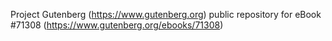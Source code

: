 Project Gutenberg (https://www.gutenberg.org) public repository for
eBook #71308 (https://www.gutenberg.org/ebooks/71308)
